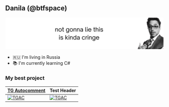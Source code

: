 ## Danila (@btfspace)
![](background.svg)

- 🇷🇺 I'm living in Russia
- 📚 I'm currently learning C#

### My best project
| [TG Autocomment](https://github.com/btfspace/autocomment) | Test Header |
| --- | --- |
| [<img width="200" alt="TGAC" src="https://www.rogovskoe.org/files/rogovskoe/news/2022/03.18/tg.png">](https://github.com/btfspace/autocomment) | [<img width="316" alt="TGAC" src="https://static.tildacdn.com/tild3566-3335-4466-b734-366137396336/telegram-logo-png-im.png">](https://github.com/btfspace/autocomment) |
